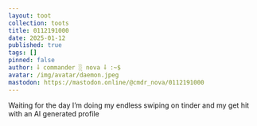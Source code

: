 ```yaml
---
layout: toot
collection: toots
title: 0112191000
date: 2025-01-12
published: true
tags: []
pinned: false
author: ⸸ commander ░ nova ⸸ :~$
avatar: /img/avatar/daemon.jpeg
mastodon: https://mastodon.online/@cmdr_nova/0112191000
---
```


Waiting for the day I’m doing my endless swiping on tinder and my get hit with an AI generated profile
